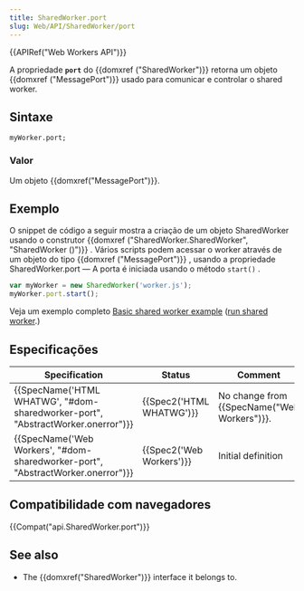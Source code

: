 ```yaml
---
title: SharedWorker.port
slug: Web/API/SharedWorker/port
---
```


{{APIRef("Web Workers API")}}

A propriedade **`port`** do {{domxref ("SharedWorker")}} retorna um objeto {{domxref ("MessagePort")}} usado para comunicar e controlar o shared worker.

## Sintaxe

```
myWorker.port;
```

### Valor

Um objeto {{domxref("MessagePort")}}.

## Exemplo

O snippet de código a seguir mostra a criação de um objeto SharedWorker usando o construtor {{domxref ("SharedWorker.SharedWorker", "SharedWorker ()")}} . Vários scripts podem acessar o worker através de um objeto do tipo {{domxref ("MessagePort")}} , usando a propriedade SharedWorker.port — A porta é iniciada usando o método `start()` .

```js
var myWorker = new SharedWorker('worker.js');
myWorker.port.start();
```

Veja um exemplo completo [Basic shared worker example](https://github.com/mdn/simple-shared-worker) ([run shared worker](http://mdn.github.io/simple-shared-worker/).)

## Especificações

| Specification                                                                                            | Status                           | Comment                                              |
| -------------------------------------------------------------------------------------------------------- | -------------------------------- | ---------------------------------------------------- |
| {{SpecName('HTML WHATWG', "#dom-sharedworker-port", "AbstractWorker.onerror")}} | {{Spec2('HTML WHATWG')}} | No change from {{SpecName("Web Workers")}}. |
| {{SpecName('Web Workers', "#dom-sharedworker-port", "AbstractWorker.onerror")}} | {{Spec2('Web Workers')}} | Initial definition                                   |

## Compatibilidade com navegadores

{{Compat("api.SharedWorker.port")}}

## See also

- The {{domxref("SharedWorker")}} interface it belongs to.
